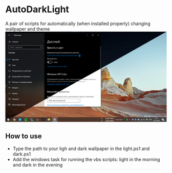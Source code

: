 # AutoDarkLight
A pair of scripts for automatically (when installed properly) changing wallpaper and theme
![](../img/AutoDarkLight/LightDarkTheme.jpg)

## How to use
* Type the path to your ligh and dark wallpaper in the light.ps1 and dark.ps1
* Add the windows task for running the vbs scripts: light in the morning and dark in the evening